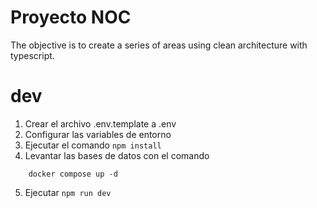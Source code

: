 # Proyecto NOC

The objective is to create a series of areas using clean architecture with typescript.

# dev

1. Crear el archivo .env.template a .env
2. Configurar las variables de entorno
3. Ejecutar el comando `npm install`
4. Levantar las bases de datos con el comando
```
    docker compose up -d
```
5. Ejecutar ``` npm run dev ```
